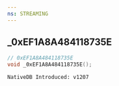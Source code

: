 ```yaml
---
ns: STREAMING
---
```

## _0xEF1A8A484118735E

```c
// 0xEF1A8A484118735E
void _0xEF1A8A484118735E();
```

```
NativeDB Introduced: v1207
```

